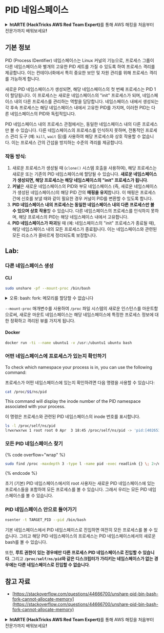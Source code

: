 # PID 네임스페이스

<details>

<summary><strong>htARTE (HackTricks AWS Red Team Expert)</strong>를 통해 AWS 해킹을 처음부터 전문가까지 배워보세요<strong>!</strong></summary>

HackTricks를 지원하는 다른 방법:

* **회사를 HackTricks에서 광고하거나 HackTricks를 PDF로 다운로드**하려면 [**SUBSCRIPTION PLANS**](https://github.com/sponsors/carlospolop)를 확인하세요!
* [**공식 PEASS & HackTricks 스웨그**](https://peass.creator-spring.com)를 얻으세요.
* [**The PEASS Family**](https://opensea.io/collection/the-peass-family)를 발견하세요. 독점적인 [**NFTs**](https://opensea.io/collection/the-peass-family) 컬렉션입니다.
* 💬 [**Discord 그룹**](https://discord.gg/hRep4RUj7f) 또는 [**텔레그램 그룹**](https://t.me/peass)에 **참여**하거나 **Twitter** 🐦 [**@carlospolopm**](https://twitter.com/hacktricks_live)**를** **팔로우**하세요.
* **Hacking 트릭을 공유하려면 PR을** [**HackTricks**](https://github.com/carlospolop/hacktricks) **및** [**HackTricks Cloud**](https://github.com/carlospolop/hacktricks-cloud) **github 저장소에 제출**하세요.

</details>

## 기본 정보

PID (Process IDentifier) 네임스페이스는 Linux 커널의 기능으로, 프로세스 그룹이 다른 네임스페이스와 별개의 고유한 PID 세트를 가질 수 있도록 하여 프로세스 격리를 제공합니다. 이는 컨테이너화에서 특히 중요한 보안 및 자원 관리를 위해 프로세스 격리를 가능하게 합니다.

새로운 PID 네임스페이스가 생성되면, 해당 네임스페이스의 첫 번째 프로세스는 PID 1이 할당됩니다. 이 프로세스는 새로운 네임스페이스의 "init" 프로세스가 되며, 네임스페이스 내의 다른 프로세스를 관리하는 역할을 담당합니다. 네임스페이스 내에서 생성되는 각 후속 프로세스는 해당 네임스페이스 내에서 고유한 PID를 가지며, 이러한 PID는 다른 네임스페이스의 PID와 독립적입니다.

PID 네임스페이스 내의 프로세스 관점에서는, 동일한 네임스페이스 내의 다른 프로세스만 볼 수 있습니다. 다른 네임스페이스의 프로세스를 인식하지 못하며, 전통적인 프로세스 관리 도구 (예: `kill`, `wait` 등)를 사용하여 해당 프로세스와 상호 작용할 수 없습니다. 이는 프로세스 간의 간섭을 방지하는 수준의 격리를 제공합니다.

### 작동 방식:

1. 새로운 프로세스가 생성될 때 (`clone()` 시스템 호출을 사용하여), 해당 프로세스는 새로운 또는 기존의 PID 네임스페이스에 할당될 수 있습니다. **새로운 네임스페이스가 생성되면, 해당 프로세스는 해당 네임스페이스의 "init" 프로세스가 됩니다**.
2. **커널**은 새로운 네임스페이스의 PID와 부모 네임스페이스 (즉, 새로운 네임스페이스가 생성된 네임스페이스)의 해당 PID 간의 **매핑을 유지**합니다. 이 매핑은 프로세스 간에 신호를 보낼 때와 같이 필요한 경우 커널이 PID를 변환할 수 있도록 합니다.
3. **PID 네임스페이스 내의 프로세스는 동일한 네임스페이스 내의 다른 프로세스만 볼 수 있으며 상호 작용**할 수 있습니다. 다른 네임스페이스의 프로세스를 인식하지 못하며, 해당 프로세스의 PID는 해당 네임스페이스 내에서 고유합니다.
4. **PID 네임스페이스가 파괴**될 때 (예: 네임스페이스의 "init" 프로세스가 종료될 때), 해당 네임스페이스 내의 모든 프로세스가 종료됩니다. 이는 네임스페이스와 관련된 모든 리소스가 올바르게 정리되도록 보장합니다.

## Lab:

### 다른 네임스페이스 생성

#### CLI
```bash
sudo unshare -pf --mount-proc /bin/bash
```
<details>

<summary>오류: bash: fork: 메모리를 할당할 수 없습니다</summary>

`unshare`를 `-f` 옵션 없이 실행하면, Linux가 새로운 PID (프로세스 ID) 네임스페이스를 처리하는 방식 때문에 오류가 발생합니다. 아래에 문제의 내용과 해결책이 설명되어 있습니다:

1. **문제 설명**:
- Linux 커널은 `unshare` 시스템 호출을 사용하여 프로세스가 새로운 네임스페이스를 생성할 수 있게 합니다. 그러나 새로운 PID 네임스페이스를 생성하는 프로세스(이를 "unshare" 프로세스라고 함)는 새로운 네임스페이스로 진입하지 않습니다. 오직 그 프로세스의 자식 프로세스만이 새로운 네임스페이스에 속합니다.
- `%unshare -p /bin/bash%`를 실행하면 `/bin/bash`가 `unshare`와 동일한 프로세스에서 시작됩니다. 결과적으로 `/bin/bash`와 그 자식 프로세스는 원래의 PID 네임스페이스에 속하게 됩니다.
- 새로운 네임스페이스에서 `/bin/bash`의 첫 번째 자식 프로세스는 PID 1이 됩니다. 이 프로세스가 종료되면, 다른 프로세스가 없다면 네임스페이스를 정리하게 되는데, PID 1은 고아 프로세스를 책임지는 특별한 역할을 가지고 있습니다. Linux 커널은 그런 경우 해당 네임스페이스에서 PID 할당을 비활성화합니다.

2. **결과**:
- 새로운 네임스페이스에서 PID 1이 종료되면 `PIDNS_HASH_ADDING` 플래그가 정리됩니다. 이로 인해 `alloc_pid` 함수가 새로운 프로세스를 생성할 때 새로운 PID를 할당하지 못하고 "메모리를 할당할 수 없습니다" 오류가 발생합니다.

3. **해결책**:
- `-f` 옵션을 `unshare`와 함께 사용하여 이 문제를 해결할 수 있습니다. 이 옵션은 `unshare`가 새로운 PID 네임스페이스를 생성한 후에 새로운 프로세스를 포크합니다.
- `%unshare -fp /bin/bash%`를 실행하면 `unshare` 명령어 자체가 새로운 네임스페이스에서 PID 1이 되게 됩니다. 그러면 `/bin/bash`와 그 자식 프로세스는 이 새로운 네임스페이스 안에 안전하게 포함되어 PID 1의 조기 종료를 방지하고 정상적인 PID 할당이 가능해집니다.

`unshare`가 `-f` 플래그와 함께 실행되도록 보장함으로써, 새로운 PID 네임스페이스가 올바르게 유지되어 `/bin/bash`와 그 하위 프로세스가 메모리 할당 오류를 겪지 않고 작동할 수 있습니다.

</details>

`--mount-proc` 매개변수를 사용하여 `/proc` 파일 시스템의 새로운 인스턴스를 마운트함으로써, 새로운 마운트 네임스페이스는 해당 네임스페이스에 특정한 프로세스 정보에 대한 정확하고 격리된 뷰를 가지게 됩니다.

#### Docker
```bash
docker run -ti --name ubuntu1 -v /usr:/ubuntu1 ubuntu bash
```
### &#x20;어떤 네임스페이스에 프로세스가 있는지 확인하기

To check which namespace your process is in, you can use the following command:

프로세스가 어떤 네임스페이스에 있는지 확인하려면 다음 명령을 사용할 수 있습니다:

```bash
cat /proc/$$/ns/pid
```

This command will display the inode number of the PID namespace associated with your process.

이 명령은 프로세스와 관련된 PID 네임스페이스의 inode 번호를 표시합니다.
```bash
ls -l /proc/self/ns/pid
lrwxrwxrwx 1 root root 0 Apr  3 18:45 /proc/self/ns/pid -> 'pid:[4026532412]'
```
### 모든 PID 네임스페이스 찾기

{% code overflow="wrap" %}
```bash
sudo find /proc -maxdepth 3 -type l -name pid -exec readlink {} \; 2>/dev/null | sort -u
```
{% endcode %}

초기 (기본) PID 네임스페이스에서의 root 사용자는 새로운 PID 네임스페이스에 있는 프로세스들을 포함하여 모든 프로세스를 볼 수 있습니다. 그래서 우리는 모든 PID 네임스페이스를 볼 수 있습니다.

### PID 네임스페이스 안으로 들어가기
```bash
nsenter -t TARGET_PID --pid /bin/bash
```
기본 네임스페이스에서 PID 네임스페이스로 진입하면 여전히 모든 프로세스를 볼 수 있습니다. 그리고 해당 PID 네임스페이스의 프로세스는 PID 네임스페이스에서의 새로운 bash를 볼 수 있습니다.

또한, **루트 권한이 있는 경우에만 다른 프로세스 PID 네임스페이스로 진입할 수 있습니다**. 그리고 **`/proc/self/ns/pid`와 같은 디스크립터가 가리키는 네임스페이스가 없는 경우에는 다른 네임스페이스로 진입할 수 없습니다**.

## 참고 자료
* [https://stackoverflow.com/questions/44666700/unshare-pid-bin-bash-fork-cannot-allocate-memory](https://stackoverflow.com/questions/44666700/unshare-pid-bin-bash-fork-cannot-allocate-memory)

<details>

<summary><strong>htARTE (HackTricks AWS Red Team Expert)</strong>를 통해 AWS 해킹을 처음부터 전문가까지 배워보세요<strong>!</strong></summary>

HackTricks를 지원하는 다른 방법:

* **회사를 HackTricks에서 광고하거나 HackTricks를 PDF로 다운로드**하려면 [**SUBSCRIPTION PLANS**](https://github.com/sponsors/carlospolop)를 확인하세요!
* [**공식 PEASS & HackTricks 스웨그**](https://peass.creator-spring.com)를 얻으세요.
* 독점적인 [**NFT**](https://opensea.io/collection/the-peass-family) 컬렉션인 [**The PEASS Family**](https://opensea.io/collection/the-peass-family)를 발견하세요.
* 💬 [**Discord 그룹**](https://discord.gg/hRep4RUj7f) 또는 [**텔레그램 그룹**](https://t.me/peass)에 **참여**하거나 **Twitter** 🐦 [**@carlospolopm**](https://twitter.com/hacktricks_live)을 **팔로우**하세요.
* **HackTricks**와 **HackTricks Cloud** github 저장소에 PR을 제출하여 **해킹 트릭을 공유**하세요.

</details>
